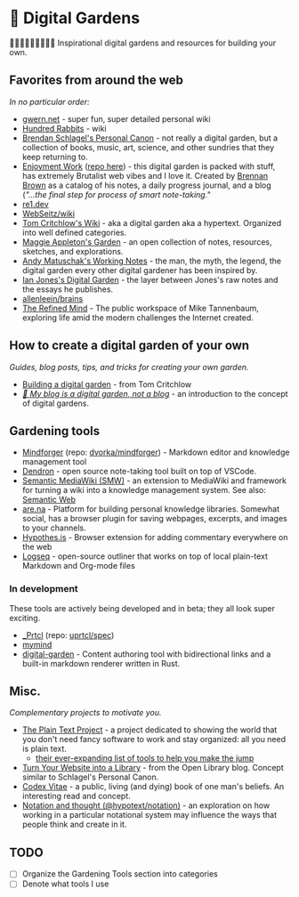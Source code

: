 # 🌿 Digital Gardens
🌻🌼🌺🌷🌿🍄🍄🌳🌱 Inspirational digital gardens and resources for building your own.

## Favorites from around the web
_In no particular order:_

- [gwern.net](https://www.gwern.net/index) - super fun, super detailed personal wiki
- [Hundred Rabbits](https://100r.co/site/home.html) - wiki
- [Brendan Schlagel's Personal Canon](https://www.brendanschlagel.com/canon/) - not really a digital garden, but a collection of books, music, art, science, and other sundries that they keep returning to.
- [Enjoyment Work](https://enjoyment-work.netlify.app/) ([repo here](https://github.com/brennanbrown/enjoyment-work)) - this digital garden is packed with stuff, has extremely Brutalist web vibes and I love it. Created by [Brennan Brown](https://github.com/brennanbrown) as a catalog of his notes, a daily progress journal, and a blog (_"...the final step for process of smart note-taking."_
- [re1.dev](https://re1.dev/wiki/)
- [WebSeitz/wiki](https://web.archive.org/web/20200525141016/http://webseitz.fluxent.com/wiki/FrontPage)
- [Tom Critchlow's Wiki](https://tomcritchlow.com/wiki) - aka a digital garden aka a hypertext. Organized into well defined categories.
- [Maggie Appleton's Garden](https://maggieappleton.com/garden) - an open collection of notes, resources, sketches, and explorations.
- [Andy Matuschak's Working Notes](https://notes.andymatuschak.org/About_these_notes) - the man, the myth, the legend, the digital garden every other digital gardener has been inspired by.
- [Ian Jones's Digital Garden](https://www.ianjones.us/digital-garden) - the layer between Jones's raw notes and the essays he publishes.
- [allenleein/brains](https://github.com/allenleein/brains)
- [The Refined Mind](https://refinedmind.co/) - The public workspace of Mike Tannenbaum, exploring life amid the modern challenges the Internet created.

## How to create a digital garden of your own
_Guides, blog posts, tips, and tricks for creating your own garden._

- [Building a digital garden](https://tomcritchlow.com/2019/02/17/building-digital-garden/) - from Tom Critchlow
- [_🌱 My blog is a digital garden, not a blog_](https://joelhooks.com/digital-garden) - an introduction to the concept of digital gardens.

## Gardening tools
- [Mindforger](https://www.mindforger.com/) (repo: [dvorka/mindforger](https://github.com/dvorka/mindforger)) - Markdown editor and knowledge management tool
- [Dendron](https://dendron.so/) - open source note-taking tool built on top of VSCode.
- [Semantic MediaWiki (SMW)](https://www.semantic-mediawiki.org/wiki/Semantic_MediaWiki) - an extension to MediaWiki and framework for turning a wiki into a knowledge management system. See also: [Semantic Web](https://www.semantic-mediawiki.org/wiki/Special:MyLanguage/Semantic_Web)
- [are.na](https://are.na/) - Platform for building personal knowledge libraries. Somewhat social, has a browser plugin for saving webpages, excerpts, and images to your channels.
- [Hypothes.is](https://web.hypothes.is/) - Browser extension for adding commentary everywhere on the web
- [Logseq](https://logseq.com/) - open-source outliner that works on top of local plain-text Markdown and Org-mode files

### In development
These tools are actively being developed and in beta; they all look super exciting.

- [\_Prtcl](https://www.uprtcl.io/) (repo: [uprtcl/spec](https://github.com/uprtcl/spec))
- [mymind](https://mymind.com/)
- [digital-garden](https://github.com/rust-adventure/digital-garden) - Content authoring tool with bidirectional links and a built-in markdown renderer written in Rust.

## Misc.
_Complementary projects to motivate you._

- [The Plain Text Project](https://plaintextproject.online/index.html) - a project dedicated to showing the world that you don't need fancy software to work and stay organized: all you need is plain text.
  - [their ever-expanding list of tools to help you make the jump](https://plaintextproject.online/tools.html)
- [Turn Your Website into a Library](https://blog.openlibrary.org/2018/05/06/turn-your-website-into-a-library/) - from the Open Library blog. Concept similar to Schlagel's Personal Canon.
- [Codex Vitae](https://paper.dropbox.com/doc/Codex-Vitae-rRJ8akyi4ky4Sdc8CQscV) - a public, living (and dying) book of one man's beliefs. An interesting read and concept.
- [Notation and thought (@hypotext/notation)](https://github.com/hypotext/notation) - an exploration on how working in a particular notational system may influence the ways that people think and create in it.

## TODO
- [ ] Organize the Gardening Tools section into categories
- [ ] Denote what tools I use

